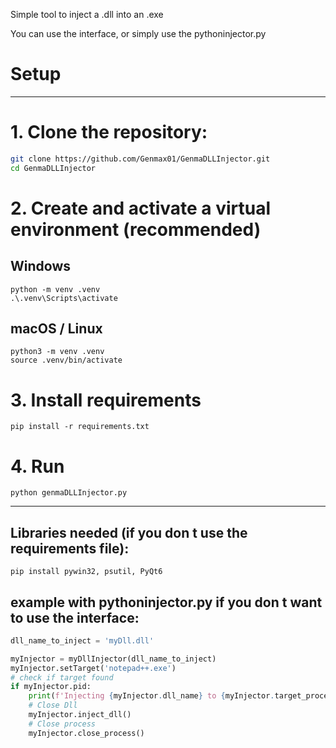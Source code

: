 
Simple tool to inject a .dll into an .exe

You can use the interface, or simply use the pythoninjector.py

# Setup
----------------
# 1. Clone the repository:
   ```bash
   git clone https://github.com/Genmax01/GenmaDLLInjector.git
   cd GenmaDLLInjector
   ```

# 2. Create and activate a virtual environment (recommended)
## Windows
```
python -m venv .venv
.\.venv\Scripts\activate
```
## macOS / Linux
```
python3 -m venv .venv
source .venv/bin/activate
```
# 3. Install requirements
```
pip install -r requirements.txt
```
# 4. Run
```
python genmaDLLInjector.py
```

----------------

## Libraries needed (if you don t use the requirements file):
```
pip install pywin32, psutil, PyQt6  
```

## example with pythoninjector.py if you don t want to use the interface:
```python
dll_name_to_inject = 'myDll.dll'

myInjector = myDllInjector(dll_name_to_inject)
myInjector.setTarget('notepad++.exe')
# check if target found
if myInjector.pid:
    print(f'Injecting {myInjector.dll_name} to {myInjector.target_process_name}. PID: {myInjector.pid}')
    # Close Dll
    myInjector.inject_dll()
    # Close process
    myInjector.close_process()

```
